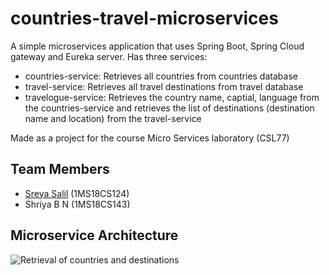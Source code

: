 # countries-travel-microservices
A simple microservices application that uses Spring Boot, Spring Cloud gateway and Eureka server. Has three services: 
  - countries-service: Retrieves all countries from countries database
  - travel-service: Retrieves all travel destinations from travel database
  - travelogue-service: Retrieves the country name, captial, language from the countries-service and retrieves the list of destinations (destination name and location) from the travel-service 
 
 Made as a project for the course Micro Services laboratory (CSL77)
 ## Team Members
 - [Sreya Salil](https://github.com/SreyaSalil) (1MS18CS124)
- Shriya B N (1MS18CS143)
## Microservice Architecture
![Retrieval of countries and destinations](https://user-images.githubusercontent.com/44632618/143679226-f08e4f1c-39c7-48a9-afe9-0aeb05828d3f.png)

